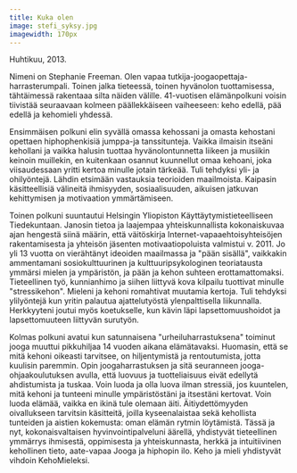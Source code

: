 ```yaml
---
title: Kuka olen
image: stefi_syksy.jpg
imagewidth: 170px
---
```

Huhtikuu, 2013.

Nimeni on Stephanie Freeman. Olen vapaa tutkija-joogaopettaja-harrasterumpali. 
Toinen jalka tieteessä, toinen
hyvänolon tuottamisessa, tähtäimessä rakentaaa silta näiden
välille. 41-vuotisen elämänpolkuni voisin tiivistää
seuraavaan kolmeen päällekkäiseen vaiheeseen: keho edellä, pää
edellä ja kehomieli yhdessä. 

Ensimmäisen polkuni elin syvällä
omassa kehossani ja omasta kehostani opettaen hiphophenkisiä jumppa-ja
tanssitunteja. Vaikka ilmaisin itseäni kehollani ja vaikka halusin tuottaa
hyvänolontunnetta liikeen ja musiikin keinoin muillekin, en kuitenkaan osannut kuunnellut omaa kehoani,
joka viisaudessaan yritti kertoa minulle jotain tärkeää. Tuli tehdyksi
yli- ja ohilyöntejä. Lähdin etsimään vastauksia teorioiden
maailmoista. Kaipasin käsitteellisiä välineitä ihmisyyden,
sosiaalisuuden, aikuisen jatkuvan kehittymisen ja motivaation
ymmärtämiseen. 

Toinen polkuni suuntautui Helsingin Yliopiston
Käyttäytymistieteelliseen Tiedekuntaan. Janosin tietoa ja laajempaa
yhteiskunnallista kokonaiskuvaa ajan hengestä siinä määrin, että
väitöskirja Internet-vapaaehtoisyhteisöjen rakentamisesta ja yhteisön jäsenten
motivaatiopoluista valmistui v. 2011. Jo yli 13 vuotta on vierähtänyt
ideoiden maailmassa ja "pään  sisällä", vaikkakin ammentamani sosiokulttuurinen ja
kulttuuripsykologinen teoriatausta ymmärsi mielen ja
ympäristön, ja pään ja kehon suhteen erottamattomaksi. Tieteellinen työ,
kunnianhimo ja siihen liittyvä kova kilpailu tuottivat minulle
"stressikehon". Mieleni ja kehoni romahtivat muutamia kertoja. Tuli tehdyksi ylilyöntejä kun yritin palautua ajattelutyöstä ylenpalttisella
liikunnalla. Herkkyyteni joutui myös koetukselle, kun kävin läpi
lapsettomuushoidot ja lapsettomuuteen liittyvän surutyön. 

Kolmas polkuni avatui kun satunnaisena "urheiluharrastuksena" toiminut jooga muuttui pikkuhiljaa 14 vuoden aikana elämätavaksi. Huomasin, että se mitä kehoni oikeasti tarvitsee, on hiljentymistä ja rentoutumista, jotta
kuulisin paremmin. Opin joogaharrastuksen ja sitä seuranneen
jooga-ohjaakoulutuksen avulla, että luovuus ja tuotteliaisuus eivät
edellytä ahdistumista ja tuskaa. Voin luoda ja olla luova ilman
stressiä, jos kuuntelen, mitä kehoni ja tunteeni minulle ympäristöstäni
ja itsestäni kertovat. Voin luoda elämää, vaikka en ikinä tule olemaan
äiti. Äitiydettömyyden oivallukseen tarvitsin käsitteitä, joilla kyseenalaistaa
sekä kehollista tunteiden ja aistien kokemusta: oman elämän rytmin
löytämistä. Tässä ja nyt, kokonaisvaltaisen hyvinvointipalveluni äärellä, yhdistyvät tieteellinen ymmärrys
ihmisestä, oppimisesta ja yhteiskunnasta, herkkä ja intuitiivinen
kehollinen tieto, aate-vapaa Jooga ja hiphopin ilo. Keho ja
mieli yhdistyvät vihdoin KehoMieleksi. 
